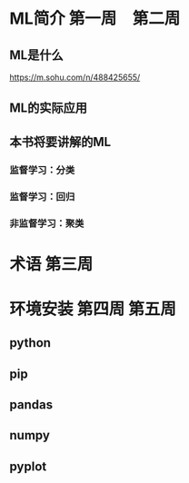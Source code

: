 
# ML简介 第一周　第二周
## ML是什么  
https://m.sohu.com/n/488425655/

## ML的实际应用
## 本书将要讲解的ML
### 监督学习：分类
### 监督学习：回归
### 非监督学习：聚类

# 术语   第三周  
## 
##
##

# 环境安装  第四周 第五周
## python
## pip
## pandas
## numpy
## pyplot
## 
